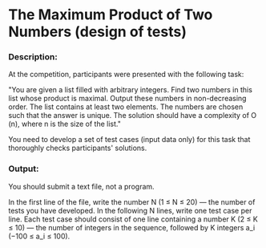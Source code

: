 # The Maximum Product of Two Numbers (design of tests)

### Description:
At the competition, participants were presented with the following task: 

"You are given a list filled with arbitrary integers. Find two numbers in this list whose product is maximal. Output these numbers in non-decreasing order. The list contains at least two elements. The numbers are chosen such that the answer is unique. The solution should have a complexity of O (n), where n is the size of the list."

You need to develop a set of test cases (input data only) for this task that thoroughly checks participants' solutions.

### Output:
You should submit a text file, not a program.

In the first line of the file, write the number N (1 ≤ N ≤ 20) — the number of tests you have developed. In the following N lines, write one test case per line. Each test case should consist of one line containing a number K (2 ≤ K ≤ 10) — the number of integers in the sequence, followed by K integers a_i (−100 ≤ a_i ≤ 100).
